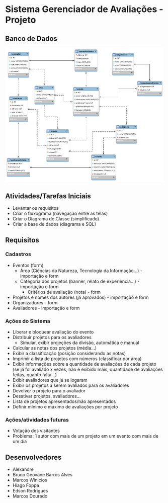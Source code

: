 # Sistema Gerenciador de Avaliações - Projeto

## Banco de Dados

![diagrama](documentacao/diagramaBanco.png)

## Atividades/Tarefas Iniciais

* Levantar os requisitos
* Criar o fluxograma (navegação entre as telas)
* Criar o Diagrama de Classe (simplificado)
* Criar a base de dados (diagrama e SQL)

## Requisitos

### Cadastros
* Eventos (form)
    * Área (Ciências da Natureza, Tecnologia da Informação...) - importação e form
    * Categoria dos projetos (banner, relato de experiência...) - importação e form
        * Critérios de avaliação (nota) - form
* Projetos e nomes dos autores (já aprovados) - importação e form
* Organizadores - form
* Avaliadores - importação e form

### Ações do Sistema
* Liberar e bloquear avaliação do evento
* Distribuir projetos para os avaliadores
    * Simular, exibir projeções da divisão, automática e manual
* Calcular as notas dos projetos (média...)
* Exibir a classificação (posição considerando as notas)
* Imprimir a lista de projetos com números (classificar por área)
* Exibir informações sobre a quantidade de avaliações de cada projeto (se já foi avaliado x vezes, não é exibido mais, quantidade de avaliações feitas, quanto falta...)
* Exibir avaliadores que já se logaram
* Exibir os projetos a serem avaliados para os avaliadores
* Devolver o projeto para o avaliador
* Desativar projetos, avaliadores...
* Lista de projetos apresentados/não apresentados
* Definir mínimo e máximo de avaliações por projeto

### Ações/atividades futuras
* Votação dos visitantes
* Problema: 1 autor com mais de um projeto em um evento com mais de um dia

## Desenvolvedores
* Alexandre
* Bruno Geovane Barros Alves
* Marcos Winicios
* Hiago Foppa
* Edson Rodrigues
* Marcos Dourado
